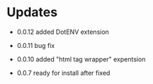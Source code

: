 # Updates

- 0.0.12 added DotENV extension

- 0.0.11 bug fix

* 0.0.10 added "html tag wrapper" expentsion

- 0.0.7 ready for install after fixed
